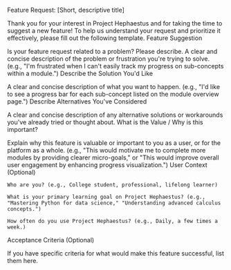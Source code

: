 Feature Request: [Short, descriptive title]

Thank you for your interest in Project Hephaestus and for taking the time to suggest a new feature!
To help us understand your request and prioritize it effectively, please fill out the following template.
Feature Suggestion

Is your feature request related to a problem? Please describe.
A clear and concise description of the problem or frustration you're trying to solve. (e.g., "I'm frustrated when I can't easily track my progress on sub-concepts within a module.")
Describe the Solution You'd Like

A clear and concise description of what you want to happen. (e.g., "I'd like to see a progress bar for each sub-concept listed on the module overview page.")
Describe Alternatives You've Considered

A clear and concise description of any alternative solutions or workarounds you've already tried or thought about.
What is the Value / Why is this important?

Explain why this feature is valuable or important to you as a user, or for the platform as a whole. (e.g., "This would motivate me to complete more modules by providing clearer micro-goals," or "This would improve overall user engagement by enhancing progress visualization.")
User Context (Optional)

    Who are you? (e.g., College student, professional, lifelong learner)

    What is your primary learning goal on Project Hephaestus? (e.g., "Mastering Python for data science," "Understanding advanced calculus concepts.")

    How often do you use Project Hephaestus? (e.g., Daily, a few times a week.)

Acceptance Criteria (Optional)

If you have specific criteria for what would make this feature successful, list them here.